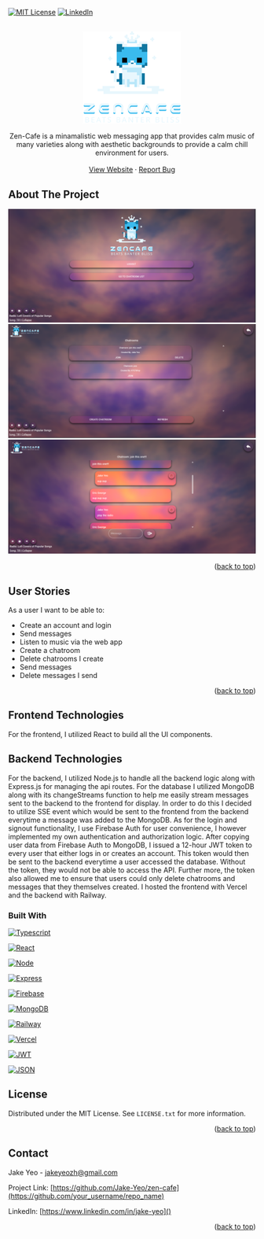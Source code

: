 <!-- Improved compatibility of back to top link: See: https://github.com/othneildrew/Best-README-Template/pull/73 -->
<a name="readme-top"></a>
<!--
*** Thanks for checking out the Best-README-Template. If you have a suggestion
*** that would make this better, please fork the repo and create a pull request
*** or simply open an issue with the tag "enhancement".
*** Don't forget to give the project a star!
*** Thanks again! Now go create something AMAZING! :D
-->



<!-- PROJECT SHIELDS -->
<!--
*** I'm using markdown "reference style" links for readability.
*** Reference links are enclosed in brackets [ ] instead of parentheses ( ).
*** See the bottom of this document for the declaration of the reference variables
*** for contributors-url, forks-url, etc. This is an optional, concise syntax you may use.
*** https://www.markdownguide.org/basic-syntax/#reference-style-links
-->
[![MIT License][license-shield]][license-url]
[![LinkedIn][linkedin-shield]][linkedin-url]



<!-- PROJECT LOGO -->
<br />
<div align="center">
  <a href="https://zen-cafe.vercel.app/">
    <img src="public/svg/ZenCafeVerticalLogo.svg" alt="Logo" width="200" height="auto">
  </a>

  <p align="center">
Zen-Cafe is a minamalistic web messaging app that provides calm music of many varieties along with aesthetic backgrounds to provide a calm chill environment for users.
    <br />
    <br />
    <a href="https://zen-cafe.vercel.app/">View Website</a>
    ·
    <a href="https://github.com/Jake-Yeo/zen-cafe/issues">Report Bug</a>
  </p>
</div>



<!-- ABOUT THE PROJECT -->
## About The Project
![alt text](image.png)
![alt text](image-1.png)
![alt text](image-2.png)

<p align="right">(<a href="#readme-top">back to top</a>)</p>

## User Stories
As a user I want to be able to:
* Create an account and login
* Send messages
* Listen to music via the web app
* Create a chatroom
* Delete chatrooms I create
* Send messages
* Delete messages I send

<p align="right">(<a href="#readme-top">back to top</a>)</p>

## Frontend Technologies
For the frontend, I utilized React to build all the UI components.

## Backend Technologies
For the backend, I utilized Node.js to handle all the backend logic along with Express.js for managing the api routes. For the database I utilized MongoDB along with its changeStreams function to help me easily stream messages sent to the backend to the frontend for display. In order to do this I decided to utilize SSE event which would be sent to the frontend from the backend everytime a message was added to the MongoDB. As for the login and signout functionality, I use Firebase Auth for user convenience, I however implemented my own authentication and authorization logic. After copying user data from Firebase Auth to MongoDB, I issued a 12-hour JWT token to every user that either logs in or creates an account. This token would then be sent to the backend everytime a user accessed the database. Without the token, they would not be able to access the API. Further more, the token also allowed me to ensure that users could only delete chatrooms and messages that they themselves created. I hosted the frontend with Vercel and the backend with Railway.


### Built With
[Typescript]: https://img.shields.io/badge/TypeScript-007ACC?style=for-the-badge&logo=typescript&logoColor=white
[Typescript-url]: https://www.typescriptlang.org/
 [![Typescript][Typescript]][Typescript-url]

[React.js]: https://img.shields.io/badge/React-20232A?style=for-the-badge&logo=react&logoColor=61DAFB
[React-url]: https://reactjs.org/
 [![React][React.js]][React-url]

 [Node.js]: https://img.shields.io/badge/Node%20js-339933?style=for-the-badge&logo=nodedotjs&logoColor=white
[Node-url]: https://nodejs.org/en
 [![Node][Node.js]][Node-url]

  [Express.js]: https://img.shields.io/badge/Express%20js-000000?style=for-the-badge&logo=express&logoColor=white
[Express-url]: https://expressjs.com/
 [![Express][Express.js]][Express-url]

   [Firebase]: https://img.shields.io/badge/firebase-ffca28?style=for-the-badge&logo=firebase&logoColor=black
[Firebase-url]: https://firebase.google.com/
 [![Firebase][Firebase]][Firebase-url]

[MongoDB]: https://img.shields.io/badge/MongoDB-4EA94B?style=for-the-badge&logo=mongodb&logoColor=white
[MongoDB-url]: https://www.mongodb.com/
 [![MongoDB][MongoDB]][MongoDB-url]

 [Railway]: https://img.shields.io/badge/Railway-131415?style=for-the-badge&logo=railway&logoColor=white
[Railway-url]: https://railway.app/
 [![Railway][Railway]][Railway-url]

[Vercel]: https://img.shields.io/badge/Vercel-000000?style=for-the-badge&logo=vercel&logoColor=white
[Vercel-url]: https://vercel.com/
 [![Vercel][Vercel]][Vercel-url]

[JWT]: https://img.shields.io/badge/JWT-000000?style=for-the-badge&logo=JSON%20web%20tokens&logoColor=white
[JWT-url]: https://jwt.io/
 [![JWT][JWT]][JWT-url]

 [JSON]: https://img.shields.io/badge/json-5E5C5C?style=for-the-badge&logo=json&logoColor=white
[JSON-url]: https://www.json.org/json-en.html
 [![JSON][JSON]][JSON-url]


<!-- LICENSE -->
## License

Distributed under the MIT License. See `LICENSE.txt` for more information.

<p align="right">(<a href="#readme-top">back to top</a>)</p>



<!-- CONTACT -->
## Contact

Jake Yeo - jakeyeozh@gmail.com

Project Link: [https://github.com/Jake-Yeo/zen-cafe](https://github.com/your_username/repo_name)

LinkedIn: [https://www.linkedin.com/in/jake-yeo]()

<p align="right">(<a href="#readme-top">back to top</a>)</p>



<!-- ACKNOWLEDGMENTS -->

<!--
## Acknowledgments

Use this space to list resources you find helpful and would like to give credit to. I've included a few of my favorites to kick things off!

* [Choose an Open Source License](https://choosealicense.com)
* [GitHub Emoji Cheat Sheet](https://www.webpagefx.com/tools/emoji-cheat-sheet)
* [Malven's Flexbox Cheatsheet](https://flexbox.malven.co/)
* [Malven's Grid Cheatsheet](https://grid.malven.co/)
* [Img Shields](https://shields.io)
* [GitHub Pages](https://pages.github.com)
* [Font Awesome](https://fontawesome.com)
* [React Icons](https://react-icons.github.io/react-icons/search)

<p align="right">(<a href="#readme-top">back to top</a>)</p>
>


<!-- MARKDOWN LINKS & IMAGES -->
<!-- https://www.markdownguide.org/basic-syntax/#reference-style-links -->
[contributors-shield]: https://img.shields.io/github/contributors/othneildrew/Best-README-Template.svg?style=for-the-badge
[contributors-url]: https://github.com/othneildrew/Best-README-Template/graphs/contributors
[forks-shield]: https://img.shields.io/github/forks/othneildrew/Best-README-Template.svg?style=for-the-badge
[forks-url]: https://github.com/othneildrew/Best-README-Template/network/members
[stars-shield]: https://img.shields.io/github/stars/othneildrew/Best-README-Template.svg?style=for-the-badge
[stars-url]: https://github.com/othneildrew/Best-README-Template/stargazers
[issues-shield]: https://img.shields.io/github/issues/othneildrew/Best-README-Template.svg?style=for-the-badge
[issues-url]: https://github.com/othneildrew/Best-README-Template/issues
[license-shield]: https://img.shields.io/github/license/othneildrew/Best-README-Template.svg?style=for-the-badge
[license-url]: https://github.com/Jake-Yeo/zen-cafe/blob/master/LICENSE
[linkedin-shield]: https://img.shields.io/badge/-LinkedIn-black.svg?style=for-the-badge&logo=linkedin&colorB=555
[linkedin-url]: https://www.linkedin.com/in/jake-yeo
[product-screenshot]: public/svgFiles/screenshot.png
[Next.js]: https://img.shields.io/badge/next.js-000000?style=for-the-badge&logo=nextdotjs&logoColor=white
[Next-url]: https://nextjs.org/
[Vue.js]: https://img.shields.io/badge/Vue.js-35495E?style=for-the-badge&logo=vuedotjs&logoColor=4FC08D
[Vue-url]: https://vuejs.org/
[Angular.io]: https://img.shields.io/badge/Angular-DD0031?style=for-the-badge&logo=angular&logoColor=white
[Angular-url]: https://angular.io/
[Svelte.dev]: https://img.shields.io/badge/Svelte-4A4A55?style=for-the-badge&logo=svelte&logoColor=FF3E00
[Svelte-url]: https://svelte.dev/